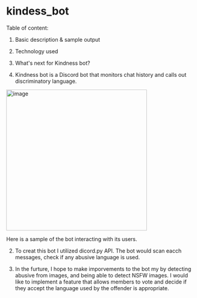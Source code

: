 # kindess_bot
Table of content:
1. Basic description & sample output
2. Technology used 
3. What's next for Kindness bot?

1. Kindness bot is a Discord bot that monitors chat history and calls out discriminatory language. 
<img width="373" alt="image" src="https://user-images.githubusercontent.com/122171857/211412095-5a62ec57-4915-440a-8980-7ebf65b5007d.png">

Here is a sample of the bot interacting with its users. 

2. To creat this bot I utilized dicord.py API. The bot would scan eacch messages, check if any abusive language is used.

3. In the furture, I hope to make imporvements to the bot my by detecting abusive from images, and being able to detect NSFW images. I would like to implement a feature that allows members to vote and decide if they accept the language used by the offender is appropriate. 
